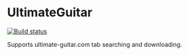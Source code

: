 UltimateGuitar
====================

[![Build status](https://ci.appveyor.com/api/projects/status/0w2120k1jof13aim?svg=true)](https://ci.appveyor.com/project/NateShoffner/tabster-plugin-ultimateguitar)

Supports ultimate-guitar.com tab searching and downloading.